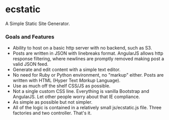 ecstatic
===================

A Simple Static Site Generator.

### Goals and Features ###
 * Ability to host on a basic http server with no backend, such as S3.
  * Posts are written in JSON with linebreaks format. AngularJS allows http response filtering, where newlines are promptly removed making post a valid JSON feed.
 * Generate and edit content with a simple text editor.
  * No need for Ruby or Python environment, no "markup" either. Posts are written with HTML (Hyper Text _Markup_ Language).
 * Use as much off the shelf CSS/JS as possible.
  * Not a single custom CSS line. Everything is vanilla Bootstrap and AngularJS. Let other people worry about that IE compliance.
 * As simple as possible but not simpler.
  * All of the logic is contained in a relatively small js/ecstatic.js file. Three factories and two controller. That's it.
